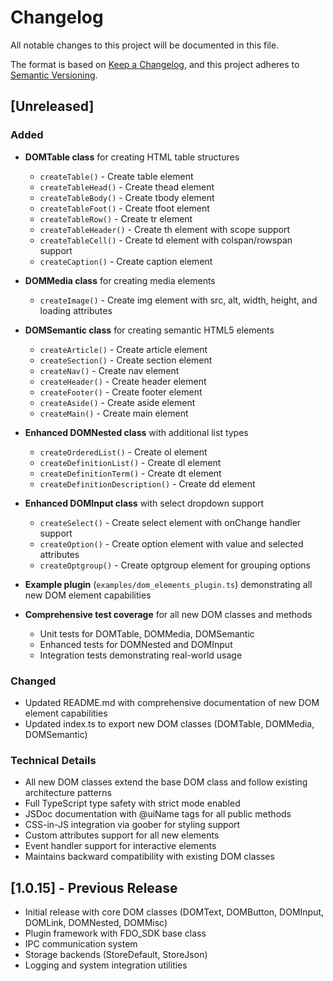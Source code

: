 # Changelog

All notable changes to this project will be documented in this file.

The format is based on [Keep a Changelog](https://keepachangelog.com/en/1.0.0/),
and this project adheres to [Semantic Versioning](https://semver.org/spec/v2.0.0.html).

## [Unreleased]

### Added

- **DOMTable class** for creating HTML table structures
  - `createTable()` - Create table element
  - `createTableHead()` - Create thead element
  - `createTableBody()` - Create tbody element
  - `createTableFoot()` - Create tfoot element
  - `createTableRow()` - Create tr element
  - `createTableHeader()` - Create th element with scope support
  - `createTableCell()` - Create td element with colspan/rowspan support
  - `createCaption()` - Create caption element

- **DOMMedia class** for creating media elements
  - `createImage()` - Create img element with src, alt, width, height, and loading attributes

- **DOMSemantic class** for creating semantic HTML5 elements
  - `createArticle()` - Create article element
  - `createSection()` - Create section element
  - `createNav()` - Create nav element
  - `createHeader()` - Create header element
  - `createFooter()` - Create footer element
  - `createAside()` - Create aside element
  - `createMain()` - Create main element

- **Enhanced DOMNested class** with additional list types
  - `createOrderedList()` - Create ol element
  - `createDefinitionList()` - Create dl element
  - `createDefinitionTerm()` - Create dt element
  - `createDefinitionDescription()` - Create dd element

- **Enhanced DOMInput class** with select dropdown support
  - `createSelect()` - Create select element with onChange handler support
  - `createOption()` - Create option element with value and selected attributes
  - `createOptgroup()` - Create optgroup element for grouping options

- **Example plugin** (`examples/dom_elements_plugin.ts`) demonstrating all new DOM element capabilities

- **Comprehensive test coverage** for all new DOM classes and methods
  - Unit tests for DOMTable, DOMMedia, DOMSemantic
  - Enhanced tests for DOMNested and DOMInput
  - Integration tests demonstrating real-world usage

### Changed

- Updated README.md with comprehensive documentation of new DOM element capabilities
- Updated index.ts to export new DOM classes (DOMTable, DOMMedia, DOMSemantic)

### Technical Details

- All new DOM classes extend the base DOM class and follow existing architecture patterns
- Full TypeScript type safety with strict mode enabled
- JSDoc documentation with @uiName tags for all public methods
- CSS-in-JS integration via goober for styling support
- Custom attributes support for all new elements
- Event handler support for interactive elements
- Maintains backward compatibility with existing DOM classes

## [1.0.15] - Previous Release

- Initial release with core DOM classes (DOMText, DOMButton, DOMInput, DOMLink, DOMNested, DOMMisc)
- Plugin framework with FDO_SDK base class
- IPC communication system
- Storage backends (StoreDefault, StoreJson)
- Logging and system integration utilities
